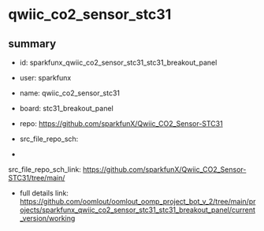 # qwiic_co2_sensor_stc31
 
## summary 
* id: sparkfunx_qwiic_co2_sensor_stc31_stc31_breakout_panel
* user: sparkfunx
* name: qwiic_co2_sensor_stc31
* board: stc31_breakout_panel
* repo: https://github.com/sparkfunX/Qwiic_CO2_Sensor-STC31



* src_file_repo_sch: 
*
 src_file_repo_sch_link: https://github.com/sparkfunX/Qwiic_CO2_Sensor-STC31/tree/main/
* full details link: https://github.com/oomlout/oomlout_oomp_project_bot_v_2/tree/main/projects/sparkfunx_qwiic_co2_sensor_stc31_stc31_breakout_panel/current_version/working  






